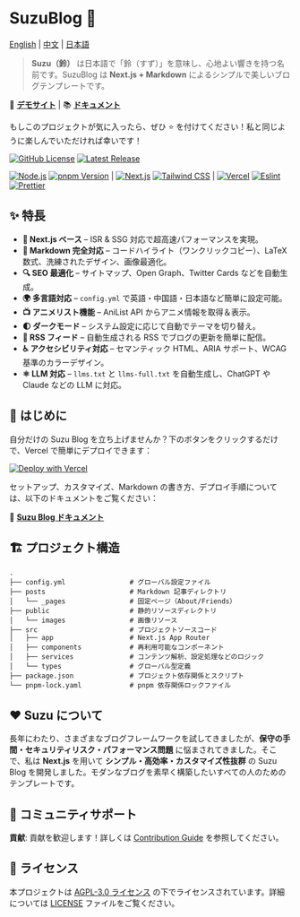 # SuzuBlog 🎐

[English](./README.md) | [中文](./README_ZH.md) | [日本語](./README_JA.md)

> **Suzu（鈴）** は日本語で「鈴（すず）」を意味し、心地よい響きを持つ名前です。SuzuBlog は **Next.js + Markdown** によるシンプルで美しいブログテンプレートです。

🚀 **[デモサイト](https://www.zla.pub)** | 📚 **[ドキュメント](https://suzu.zla.app)**

もしこのプロジェクトが気に入ったら、ぜひ ⭐ を付けてください！私と同じように楽しんでいただければ幸いです！

[![GitHub License][license-badge]][license-link] [![Latest Release][release-badge]][release-link]

[![Node.js][node-badge]][node-link] [![pnpm Version][pnpm-badge]][pnpm-link] | [![Next.js][nextjs-badge]][nextjs-link] [![Tailwind CSS][tailwind-badge]][tailwind-link] | [![Vercel][vercel-badge]][vercel-link] [![Eslint][eslint-badge]][eslint-link] [![Prettier][prettier-badge]][prettier-link]

## ✨ 特長

- **🚀 Next.js ベース** – ISR & SSG 対応で超高速パフォーマンスを実現。
- **📄 Markdown 完全対応** – コードハイライト（ワンクリックコピー）、LaTeX 数式、洗練されたデザイン、画像最適化。
- **🔍 SEO 最適化** – サイトマップ、Open Graph、Twitter Cards などを自動生成。
- **🌍 多言語対応** – `config.yml` で英語・中国語・日本語など簡単に設定可能。
- **📺 アニメリスト機能** – AniList API からアニメ情報を取得＆表示。
- **🌓 ダークモード** – システム設定に応じて自動でテーマを切り替え。
- **📢 RSS フィード** – 自動生成される RSS でブログの更新を簡単に配信。
- **♿ アクセシビリティ対応** – セマンティック HTML、ARIA サポート、WCAG 基準のカラーデザイン。
- **⚛️ LLM 対応** – `llms.txt` と `llms-full.txt` を自動生成し、ChatGPT や Claude などの LLM に対応。

## 🚀 はじめに

自分だけの Suzu Blog を立ち上げませんか？下のボタンをクリックするだけで、Vercel で簡単にデプロイできます：

[![Deploy with Vercel][vercel-button]][vercel-deploy-link]

セットアップ、カスタマイズ、Markdown の書き方、デプロイ手順については、以下のドキュメントをご覧ください：

📖 **[Suzu Blog ドキュメント](https://suzu.zla.app)**

## 🏗️ プロジェクト構造

```plaintext
.
├── config.yml                # グローバル設定ファイル
├── posts                     # Markdown 記事ディレクトリ
│   └── _pages                # 固定ページ（About/Friends）
├── public                    # 静的リソースディレクトリ
│   └── images                # 画像リソース
├── src                       # プロジェクトソースコード
│   ├── app                   # Next.js App Router
│   ├── components            # 再利用可能なコンポーネント
│   ├── services              # コンテンツ解析、設定処理などのロジック
│   └── types                 # グローバル型定義
├── package.json              # プロジェクト依存関係とスクリプト
└── pnpm-lock.yaml            # pnpm 依存関係ロックファイル
```

## ❤️ Suzu について

長年にわたり、さまざまなブログフレームワークを試してきましたが、**保守の手間・セキュリティリスク・パフォーマンス問題** に悩まされてきました。そこで、私は **Next.js** を用いて **シンプル・高効率・カスタマイズ性抜群** の Suzu Blog を開発しました。モダンなブログを素早く構築したいすべての人のためのテンプレートです。

## 🔗 コミュニティサポート

**貢献**: 貢献を歓迎します！詳しくは [Contribution Guide](./CONTRIBUTING.md) を参照してください。

## 📜 ライセンス

本プロジェクトは [AGPL-3.0 ライセンス][license-link] の下でライセンスされています。詳細については [LICENSE](./LICENSE) ファイルをご覧ください。

<!-- Badges / Links -->

[eslint-badge]: https://img.shields.io/badge/eslint-4B32C3?logo=eslint&logoColor=white
[eslint-link]: https://www.npmjs.com/package/eslint-config-zl-asica
[license-badge]: https://img.shields.io/github/license/ZL-Asica/SuzuBlog
[license-link]: ./LICENSE
[nextjs-badge]: https://img.shields.io/badge/Next.js-black?logo=next.js&logoColor=white
[nextjs-link]: https://nextjs.org
[node-badge]: https://img.shields.io/badge/node%3E=18.18-339933?logo=node.js&logoColor=white
[node-link]: https://nodejs.org/
[pnpm-badge]: https://img.shields.io/github/package-json/packageManager/ZL-Asica/SuzuBlog?label=&logo=pnpm&logoColor=fff&color=F69220
[pnpm-link]: https://pnpm.io/
[prettier-badge]: https://img.shields.io/badge/Prettier-F7B93E?logo=Prettier&logoColor=white
[prettier-link]: https://www.npmjs.com/package/@zl-asica/prettier-config
[release-badge]: https://img.shields.io/github/v/release/ZL-Asica/SuzuBlog?display_name=release&label=SuzuBlog&color=fc8da3
[release-link]: https://github.com/ZL-Asica/SuzuBlog/releases/
[tailwind-badge]: https://img.shields.io/badge/Tailwind%20CSS-06B6D4?logo=tailwindcss&logoColor=white
[tailwind-link]: https://tailwindcss.com/
[vercel-badge]: https://img.shields.io/badge/Vercel-%23000000.svg?logo=vercel&logoColor=white
[vercel-button]: https://vercel.com/button
[vercel-deploy-link]: https://vercel.com/new/clone?repository-url=https%3A%2F%2Fgithub.com%2FZL-Asica%2FSuzuBlog&env=ENABLE_EXPERIMENTAL_COREPACK&envDescription=This%20is%20option%20to%20enable%20corepack%20by%20default%20to%20use%20pnpm.%20Set%20this%20to%201.&envLink=https%3A%2F%2Fvercel.com%2Fdocs%2Fbuilds%2Fconfigure-a-build%23corepack&project-name=suzu-blog&repository-name=SuzuBlog&redirect-url=https%3A%2F%2Fsuzu.zla.app%2F&demo-title=ZLA%20%E5%B0%8F%E7%AB%99%20(Demo)&demo-description=ZL%20Asica%2C%20the%20creator%20of%20SuzuBlog%2C%20personal%20Blog.&demo-url=https%3A%2F%2Fzla.pub%2F
[vercel-link]: https://vercel.com
